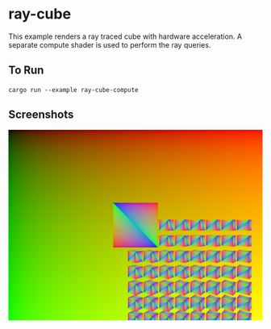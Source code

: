 # ray-cube

This example renders a ray traced cube with hardware acceleration.
A separate compute shader is used to perform the ray queries. 

## To Run

```
cargo run --example ray-cube-compute
```

## Screenshots

![Cube example](screenshot.png)
